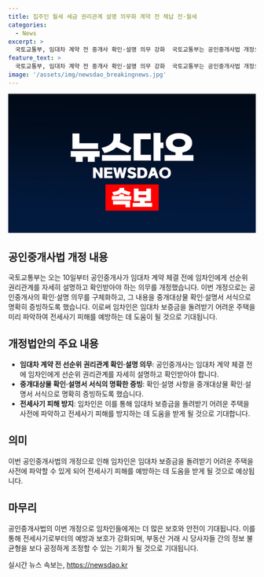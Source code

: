 ```yaml
---
title: 집주인 월세 세금 권리관계 설명 의무화 계약 전 체납 전·월세
categories:
  - News
excerpt: >
  국토교통부, 임대차 계약 전 중개사 확인·설명 의무 강화  국토교통부는 공인중개사법 개정으로 임대차 계약 전 중개사가 임차인에게 세부 권리관계를 자세히 설명하고 확인받아야 한다고 발표했다. 변경된 법안은 중개대상물 확인·설명서로 내용을 명확히 증빙하도록 했으며, 이를 통해 임차인들은 주택 피해를 예방할 수 있는 것으로 전망된다. (150자)
feature_text: >
  국토교통부, 임대차 계약 전 중개사 확인·설명 의무 강화  국토교통부는 공인중개사법 개정으로 임대차 계약 전 중개사가 임차인에게 세부 권리관계를 자세히 설명하고 확인받아야 한다고 발표했다. 변경된 법안은 중개대상물 확인·설명서로 내용을 명확히 증빙하도록 했으며, 이를 통해 임차인들은 주택 피해를 예방할 수 있는 것으로 전망된다. (150자)
image: '/assets/img/newsdao_breakingnews.jpg'
---
```


<p><img src="/assets/img/newsdao_breakingnews.jpg" alt="cryptoinkorea 속보" /></p>

<h2 data-ke-size="size26">공인중개사법 개정 내용</h2>

<p>국토교통부는 오는 10일부터 공인중개사가 임대차 계약 체결 전에 임차인에게 선순위 권리관계를 자세히 설명하고 확인받아야 하는 의무를 개정했습니다. 이번 개정으로는 공인중개사의 확인·설명 의무를 구체화하고, 그 내용을 중개대상물 확인·설명서 서식으로 명확히 증빙하도록 했습니다. 이로써 임차인은 임대차 보증금을 돌려받기 어려운 주택을 미리 파악하여 전세사기 피해를 예방하는 데 도움이 될 것으로 기대됩니다.</p>

<h2 data-ke-size="size26">개정법안의 주요 내용</h2>

<ul>
    <li><b>임대차 계약 전 선순위 권리관계 확인·설명 의무</b>: 공인중개사는 임대차 계약 체결 전에 임차인에게 선순위 권리관계를 자세히 설명하고 확인받아야 합니다.</li>
    <li><b>중개대상물 확인·설명서 서식의 명확한 증빙</b>: 확인·설명 사항을 중개대상물 확인·설명서 서식으로 명확히 증빙하도록 했습니다.</li>
    <li><b>전세사기 피해 방지</b>: 임차인은 이를 통해 임대차 보증금을 돌려받기 어려운 주택을 사전에 파악하고 전세사기 피해를 방지하는 데 도움을 받게 될 것으로 기대합니다.</li>
</ul>

<h2 data-ke-size="size26">의미</h2>

<p data-ke-size="size16">이번 공인중개사법의 개정으로 인해 임차인은 임대차 보증금을 돌려받기 어려운 주택을 사전에 파악할 수 있게 되어 전세사기 피해를 예방하는 데 도움을 받게 될 것으로 예상됩니다.</p>

<h2 data-ke-size="size26">마무리</h2>

<p data-ke-size="size16">공인중개사법의 이번 개정으로 임차인들에게는 더 많은 보호와 안전이 기대됩니다. 이를 통해 전세사기로부터의 예방과 보호가 강화되며, 부동산 거래 시 당사자들 간의 정보 불균형을 보다 공정하게 조정할 수 있는 기회가 될 것으로 기대됩니다.</p>
실시간 뉴스 속보는, <a href="https://newsdao.kr" rel="dofollow">https://newsdao.kr</a>


